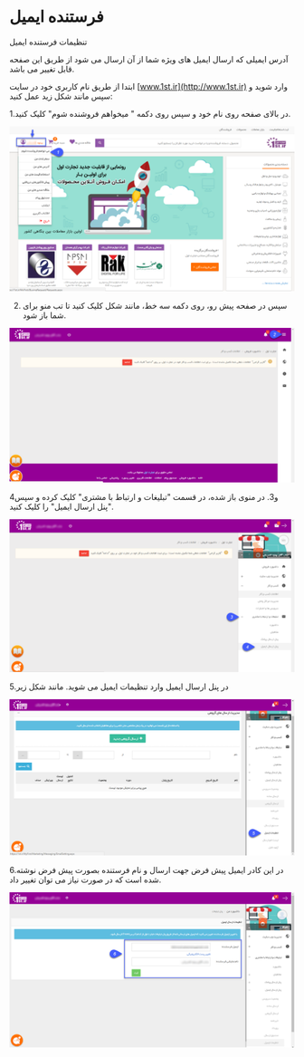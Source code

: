 # فرستنده ایمیل    

تنظیمات فرستنده ایمیل

آدرس ایمیلی که ارسال ایمیل های ویژه شما از آن ارسال می شود از طریق این صفحه قابل تغییر می باشد.

ابتدا از طریق نام کاربری خود در سایت [www.1st.ir](http://www.1st.ir) وارد شوید و سپس مانند شکل زید عمل کنید:

1.در بالای صفحه روی نام خود و سپس روی دکمه " میخواهم فروشنده شوم" کلیک کنید.

![](advertising-mail-1st-1.png)

2. سپس در صفحه پیش رو، روی دکمه سه خط، مانند شکل کلیک کنید تا تب منو برای شما باز شود.

![](advertising-mail-1st-2.png)

4و3. در منوی باز شده، در قسمت "تبلیغات و ارتباط با مشتری" کلیک کرده و سپس "پنل ارسال ایمیل" را کلیک کنید.

![](advertising-mail-1st-3.png)

5.در پنل ارسال ایمیل وارد تنظیمات ایمیل می شوید. مانند شکل زیر

![](advertising-mail-1st-4.png)

6.در این کادر ایمیل پیش فرض جهت ارسال و نام فرستنده بصورت پیش فرض نوشته شده است که در صورت نیاز می توان تغییر داد.

![](advertising-mail-1st-5.png)